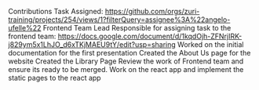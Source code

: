 Contributions
Task Assigned: https://github.com/orgs/zuri-training/projects/254/views/1?filterQuery=assignee%3A%22angelo-ufelle%22
Frontend Team Lead
Responsible for assigning task to the frontend team: https://docs.google.com/document/d/1kqdOjh-ZFNrjIRK-j829ym5x1LhJO_d6xTKjMAEU9tY/edit?usp=sharing
Worked on the initial documentation for the first presentation
Created the About Us page for the website
Created the Library Page
Review the work of Frontend team and ensure its ready to be merged.
Work on the react app and implement the static pages to the react app